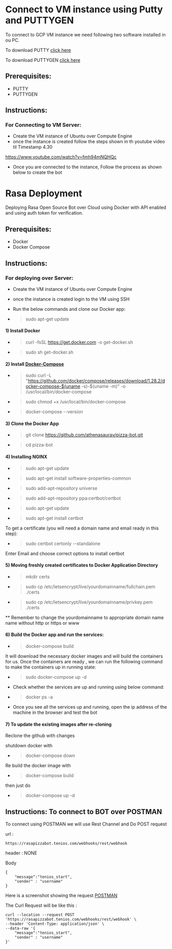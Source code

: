 # Connect to VM instance using Putty and PUTTYGEN
To connect to GCP VM instance we need following two software installed in ou PC. 

To download PUTTY [click here](https://www.chiark.greenend.org.uk/~sgtatham/putty/)

To download PUTTYGEN [click here](https://www.puttygen.com/)

## Prerequisites:
- PUTTY
- PUTTYGEN

## Instructions:

### For Connecting to VM Server:
- Create the VM instance of Ubuntu over Compute Engine
- once the instance is created follow the steps shown in th youtube video til Timestamp 4.30

https://www.youtube.com/watch?v=fmh94mNQHQc

- Once you are connected to the instance, Follow the process as shown below to create the bot

# Rasa Deployment
Deploying Rasa Open Source Bot over Cloud using Docker with API enabled and using auth token for verification.

## Prerequisites:
- Docker
- Docker Compose

## Instructions:

### For deploying over Server:
- Create the VM instance of Ubuntu over Compute Engine
- once the instance is created login to the VM using SSH
- Run the below commands and clone our Docker app:

 - > sudo apt-get update
 
#### 1) Install Docker

- > curl -fsSL https://get.docker.com -o get-docker.sh
- > sudo sh get-docker.sh
     
#### 2) Install [Docker-Compose](https://www.digitalocean.com/community/tutorials/how-to-install-docker-compose-on-ubuntu-16-04)

- > sudo curl -L "https://github.com/docker/compose/releases/download/1.28.2/docker-compose-$(uname -s)-$(uname -m)" -o /usr/local/bin/docker-compose

- > sudo chmod +x /usr/local/bin/docker-compose
- > docker-compose --version

#### 3) Clone the Docker App

- > git clone https://github.com/athenasaurav/pizza-bot.git
- > cd pizza-bot

#### 4) Installing NGINX

- > sudo apt-get update

- > sudo apt-get install software-properties-common

- > sudo add-apt-repository universe

- > sudo add-apt-repository ppa:certbot/certbot

- > sudo apt-get update

- > sudo apt-get install certbot

To get a certificate (you will need a domain name and email ready in this step):

- > sudo certbot certonly --standalone 

Enter Email and choose correct options to install certbot

#### 5) Moving freshly created certificates to Docker Application Directory

- > mkdir certs 

- > sudo cp /etc/letsencrypt/live/yourdomainname/fullchain.pem ./certs
- > sudo cp /etc/letsencrypt/live/yourdomainname/privkey.pem ./certs

** Remember to change the yourdomainname to appropriate domain name name without http or https or www

#### 6) Build the Docker app and run the services:

- > docker-compose build

It will download the necessary docker images and will build the containers for
us. Once the containers are ready , we can run the following command to
make the containers up in running state:

- > sudo docker-compose up -d

- Check whether the services are up and running using below command:

- > docker ps -a

- Once you see all the services up and running, open the ip address of the machine in the browser and test the bot


#### 7) To update the existing images after re-cloning

Reclone the github with changes

shutdown docker with 

- >docker-compose down

Re build the docker image with 

- >docker-compose build

then just do 

- >docker-compose up -d


## Instructions: To connect to BOT over POSTMAN

To connect using POSTMAN we will use Rest Channel and Do POST request 

url :
```
https://rasapizzabot.tenios.com/webhooks/rest/webhook
```
header : NONE

Body 
```
{
    "message":"tenios_start",
    "sender" : "username"
}
```

Here is a screenshot showing the request [POSTMAN](https://user-images.githubusercontent.com/530190/135397800-26c3b3a9-62fe-4b70-ac26-eb22b68b7a3e.png)


The Curl Request will be like this :
```
curl --location --request POST 'https://rasapizzabot.tenios.com/webhooks/rest/webhook' \
--header 'Content-Type: application/json' \
--data-raw '{
    "message":"tenios_start",
    "sender" : "username"
}'
```

